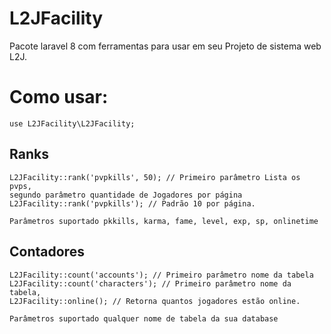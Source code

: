 # L2JFacility

Pacote laravel 8 com ferramentas para usar em seu Projeto de sistema web L2J.



# Como usar:

```
use L2JFacility\L2JFacility;
```
## Ranks
```
L2JFacility::rank('pvpkills', 50); // Primeiro parâmetro Lista os pvps,
segundo parâmetro quantidade de Jogadores por página 
L2JFacility::rank('pvpkills'); // Padrão 10 por página.

Parâmetros suportado pkkills, karma, fame, level, exp, sp, onlinetime
```

## Contadores
```
L2JFacility::count('accounts'); // Primeiro parâmetro nome da tabela
L2JFacility::count('characters'); // Primeiro parâmetro nome da tabela, 
L2JFacility::online(); // Retorna quantos jogadores estão online.

Parâmetros suportado qualquer nome de tabela da sua database
```


